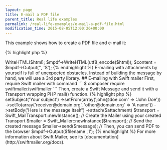 ```yaml
---
layout: page
title: E-mail a PDF file
parent_title: Real life examples
permalink: /real-life-examples/e-mail-a-pdf-file.html
modification_time: 2015-08-05T12:00:26+00:00
---
```


This example shows how to create a PDF file and e-mail it:

{% highlight php %}
<?php

// require composer autoload
require __DIR__ . '/vendor/autoload.php';

$mpdf = new \Mpdf\Mpdf(); // Create new mPDF Document

// Beginning Buffer to save PHP variables and HTML tags

ob_start();

$day = date('d');
$year = date('Y');
$month = date('F');

echo "Hello World

Today is $month $day, $year";

$html = ob_get_contents();

ob_end_clean();

// Here convert the encode for UTF-8, if you prefer the ISO-8859-1 just change for $mpdf->WriteHTML($html);

$mpdf->WriteHTML(utf8_encode($html));

$content = $mpdf->Output('', 'S');

{% endhighlight %}

E-mailing with attachments by yourself is full of unexpected obstacles. Instead of building the message by hand, we will
use a 3rd party library.

## E-mailing with Swift mailer

First, require Swift mailer with command

```
$ composer require swiftmailer/swiftmailer
```

Then, create a Swift Message and send it with a Transport wrapping PHP mail() function.

{% highlight php %}

<?php

// Create instance of Swift_Attachment with our PDF file
$attachment = new Swift_Attachment($content, 'filename.pdf', 'application/pdf');

$message = Swift_Message::newInstance()
  ->setSubject('Your subject')
  ->setFrom(array('john@doe.com' => 'John Doe'))
  ->setTo(array('receiver@domain.org', 'other@domain.org' => 'A name'))
  ->setBody('Here is the message itself')
  ->attach($attachment)

$transport = Swift_MailTransport::newInstance();

// Create the Mailer using your created Transport
$mailer = Swift_Mailer::newInstance($transport);

// Send the created message
$mailer->send($message);

// Then, you can send PDF to the browser
$mpdf->Output($filename ,'I');

{% endhighlight %}

For more information about Swift Mailer, see its [documentation](http://swiftmailer.org/docs).
